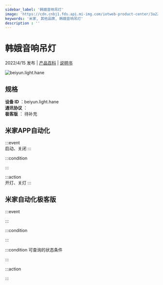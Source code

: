 ```yaml
---
sidebar_label: '韩娥音响吊灯'
image: 'https://cdn.cnbj1.fds.api.mi-img.com/iotweb-product-center/3a22780b35c5416cfbedb43980deb9e0_1639709012138.png?GalaxyAccessKeyId=AKVGLQWBOVIRQ3XLEW&Expires=9223372036854775807&Signature=6uyzxQ2VCLRtYQlJ/eD88Esb5ak='
keywords: '米家, 其他品牌, 韩娥音响吊灯'
description : ''
---
```

# 韩娥音响吊灯

2022/4/15 发布 | [产品百科](https://home.mi.com/webapp/content/baike/product/index.html?model=beiyun.light.hane/) | [说明书](https://home.mi.com/views/introduction.html?model=beiyun.light.hane&region=cn)

![beiyun.light.hane](https://cdn.cnbj1.fds.api.mi-img.com/iotweb-product-center/3a22780b35c5416cfbedb43980deb9e0_1639709012138.png?GalaxyAccessKeyId=AKVGLQWBOVIRQ3XLEW&Expires=9223372036854775807&Signature=6uyzxQ2VCLRtYQlJ/eD88Esb5ak=)

## 规格  
> 
**设备 ID** ：beiyun.light.hane  
**通讯协议** ：  
**极客版**  ： 待补充 


## 米家APP自动化  

:::event  
启动、关闭
:::

:::condition  

:::

:::action   
开灯、关灯
:::

## 米家自动化极客版  

:::event  

:::

:::condition  

:::

:::condition 可查询的状态条件  

:::

:::action  

:::

        
